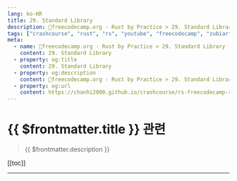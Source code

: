 ```yaml
---
lang: ko-KR
title: 29. Standard Library
description: 🦀freecodecamp.org - Rust by Practice > 29. Standard Library
tags: ["crashcourse", "rust", "rs", "youtube", "freecodecamp", "zubiarfan"]
meta:
  - name: 🦀freecodecamp.org - Rust by Practice > 29. Standard Library
    content: 29. Standard Library
  - property: og:title
    content: 29. Standard Library
  - property: og:description
    content: 🦀freecodecamp.org - Rust by Practice > 29. Standard Library
  - property: og:url
    content: https://chanhi2000.github.io/crashcourse/rs-freecodecamp-rust-by-practice/29
---
```


# {{ $frontmatter.title }} 관련

> {{ $frontmatter.description }}

[[toc]]

---